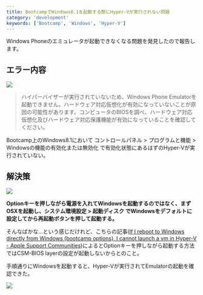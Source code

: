 ```yaml
---
title: BootcampでWindows8.1を起動する際にHyper-Vが実行されない問題
category: 'development'
keywords: ['Bootcamp', 'Windows', 'Hyper-V']
---
```


Windows Phoneのエミュレータが起動できなくなる問題を発見したので報告します。

## エラー内容

![ ](/img/blog_bootcamp_hyperv01.png)

> ハイパーバイザーが実行されていないため、Windows Phone Emulatorを起動できません。ハードウェア対応仮想化が有効になっていないことが原因の可能性があります。コンピュータのBIOSを調べ、ハードウェア対応仮想化及びハードウェア対応保護機能が有効になっていることを確認してください。

Bootcamp上のWindows8.1において コントロールパネル > プログラムと機能 > Windowsの機能の有効化または無効化 で有効化状態にあるはずのHyper-Vが実行されていない。

## 解決策

![ ](/img/blog_bootcamp_hyperv02.png)

**Optionキーを押しながら電源を入れてWindowsを起動するのではなく、まずOSXを起動し、システム環境設定 > 起動ディスク でWindowsをデフォルトに設定してから再起動ボタンを押して起動する。**

そんなばかな...という感じだけれど、こちらの記事([If I reboot to Windows directly from Windows (bootcamp options), I cannot launch a vm in Hyper-V - Apple Support Communities](https://discussions.apple.com/thread/6666722?searchText=hyper-v))によるとOptionキーを押しながら起動する方法ではCSM-BIOS layerの設定が起動しないからとのこと。

手順通りにWindowsを起動すると、Hyper-Vが実行されてEmulatorの起動を確認できた。

![ ](/img/blog_bootcamp_hyperv03.png)